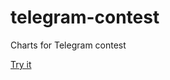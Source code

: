 # telegram-contest

Charts for Telegram contest

[Try it](https://necto68.github.io/telegram-contest/)
